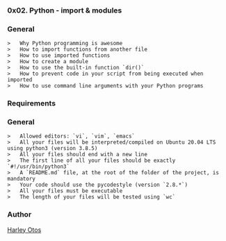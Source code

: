 ### 0x02. Python - import & modules

 ### General
    >   Why Python programming is awesome
    >   How to import functions from another file
    >   How to use imported functions
    >   How to create a module
    >   How to use the built-in function `dir()`
    >   How to prevent code in your script from being executed when imported
    >   How to use command line arguments with your Python programs

### Requirements
 ### General
    >   Allowed editors: `vi`, `vim`, `emacs`
    >   All your files will be interpreted/compiled on Ubuntu 20.04 LTS using python3 (version 3.8.5)
    >   All your files should end with a new line
    >   The first line of all your files should be exactly `#!/usr/bin/python3`
    >   A `README.md` file, at the root of the folder of the project, is mandatory
    >   Your code should use the pycodestyle (version `2.8.*`)
    >   All your files must be executable
    >   The length of your files will be tested using `wc`

### Author
[Harley Otos](https://github.com/HarleyOtos)